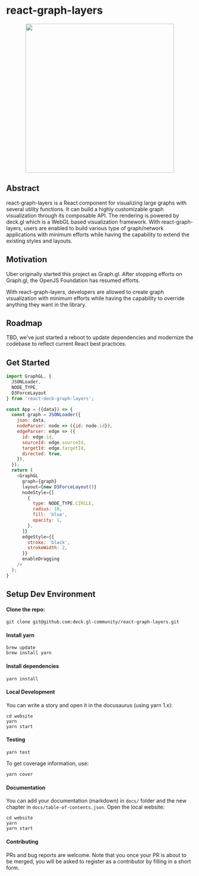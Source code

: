 # react-graph-layers

<p align="center">
  <img src="https://i.imgur.com/BF9aOEu.png" height="400" />
</p>

## Abstract
react-graph-layers is a React component for visualizing large graphs with several utility functions. It can build a highly customizable graph visualization through its composable API. The rendering is powered by deck.gl which is a WebGL based visualization framework.  With react-graph-layers, users are enabled to build various type of graph/network applications with minimum efforts while having the capability to extend the existing styles and layouts.

## Motivation
Uber originally started this project as Graph.gl. After stopping efforts on Graph.gl, the OpenJS Foundation has resumed efforts.

With react-graph-layers, developers are allowed to create graph visualization with minimum efforts while having the capability to override anything they want in the library.

## Roadmap

TBD, we've just started a reboot to update dependencies and modernize the codebase to reflect current React best practices.

## Get Started
```js
import GraphGL, {
  JSONLoader,
  NODE_TYPE,
  D3ForceLayout
} from 'react-deck-graph-layers';

const App = ({data}) => {
  const graph = JSONLoader({
    json: data,
    nodeParser: node => ({id: node.id}),
    edgeParser: edge => ({
      id: edge.id,
      sourceId: edge.sourceId,
      targetId: edge.targetId,
      directed: true,
    }),
  });
  return (
    <GraphGL
      graph={graph}
      layout={new D3ForceLayout()}
      nodeStyle={[
        {
          type: NODE_TYPE.CIRCLE,
          radius: 10,
          fill: 'blue',
          opacity: 1,
        },
      ]}
      edgeStyle={{
        stroke: 'black',
        strokeWidth: 2,
      }}
      enableDragging
    />
  );
}
````


## Setup Dev Environment

#### Clone the repo:

```
git clone git@github.com:deck.gl-community/react-graph-layers.git
```

#### Install yarn

```
brew update
brew install yarn
```

#### Install dependencies

```
yarn install
```

#### Local Development

You can write a story and open it in the docusaurus (using yarn 1.x):
```
cd website
yarn
yarn start
```

#### Testing

```
yarn test
```

To get coverage information, use:

```
yarn cover
```

#### Documentation

You can add your documentation (markdown) in `docs/` folder and the new chapter in `docs/table-of-contents.json`.
Open the local website:
```
cd website
yarn
yarn start
```

#### Contributing

PRs and bug reports are welcome. Note that you once your PR is
about to be merged, you will be asked to register as a contributor
by filling in a short form.
